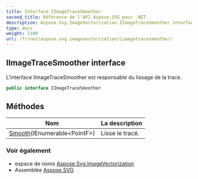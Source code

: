 ```yaml
---
title: Interface IImageTraceSmoother
second_title: Référence de l'API Aspose.SVG pour .NET
description: Aspose.Svg.ImageVectorization.IImageTraceSmoother interface. Linterface IImageTraceSmoother est responsable du lissage de la trace.
type: docs
weight: 2100
url: /fr/net/aspose.svg.imagevectorization/iimagetracesmoother/
---
```

## IImageTraceSmoother interface

L'interface IImageTraceSmoother est responsable du lissage de la trace.

```csharp
public interface IImageTraceSmoother
```

## Méthodes

| Nom | La description |
| --- | --- |
| [Smooth](../../aspose.svg.imagevectorization/iimagetracesmoother/smooth/)(IEnumerable&lt;PointF&gt;) | Lisse le tracé. |

### Voir également

* espace de noms [Aspose.Svg.ImageVectorization](../../aspose.svg.imagevectorization/)
* Assemblée [Aspose.SVG](../../)


